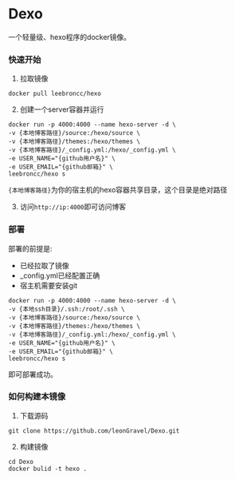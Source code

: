 # Dexo
一个轻量级、hexo程序的docker镜像。

### 快速开始

1. 拉取镜像
```
docker pull leebroncc/hexo
```
2. 创建一个server容器并运行
```
docker run -p 4000:4000 --name hexo-server -d \
-v {本地博客路径}/source:/hexo/source \
-v {本地博客路径}/themes:/hexo/themes \
-v {本地博客路径}/_config.yml:/hexo/_config.yml \
-e USER_NAME="{github用户名}" \
-e USER_EMAIL="{github邮箱}" \
leebroncc/hexo s
```
`{本地博客路径}`为你的宿主机的hexo容器共享目录，这个目录是绝对路径

3. 访问`http://ip:4000`即可访问博客

### 部署

部署的前提是:

* 已经拉取了镜像
* _config.yml已经配置正确
* 宿主机需要安装git

```
docker run -p 4000:4000 --name hexo-server -d \
-v {本地ssh目录}/.ssh:/root/.ssh \
-v {本地博客路径}/source:/hexo/source \
-v {本地博客路径}/themes:/hexo/themes \
-v {本地博客路径}/_config.yml:/hexo/_config.yml \
-e USER_NAME="{github用户名}" \
-e USER_EMAIL="{github邮箱}" \
leebroncc/hexo s
```

即可部署成功。

### 如何构建本镜像

1. 下载源码

```
git clone https://github.com/leonGravel/Dexo.git
```

2. 构建镜像

```
cd Dexo
docker bulid -t hexo .
```

